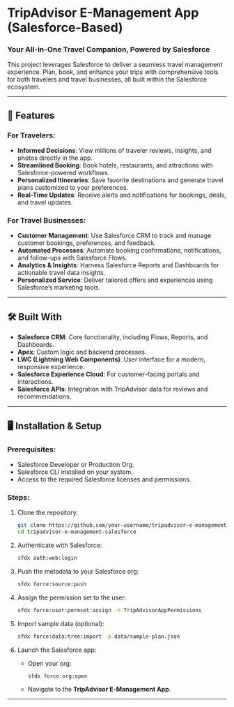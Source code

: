 # TripAdvisor E-Management App (Salesforce-Based)

### Your All-in-One Travel Companion, Powered by Salesforce  
This project leverages Salesforce to deliver a seamless travel management experience. Plan, book, and enhance your trips with comprehensive tools for both travelers and travel businesses, all built within the Salesforce ecosystem.

---

## 🚀 Features

### For Travelers:
- **Informed Decisions**: View millions of traveler reviews, insights, and photos directly in the app.  
- **Streamlined Booking**: Book hotels, restaurants, and attractions with Salesforce-powered workflows.  
- **Personalized Itineraries**: Save favorite destinations and generate travel plans customized to your preferences.  
- **Real-Time Updates**: Receive alerts and notifications for bookings, deals, and travel updates.

### For Travel Businesses:
- **Customer Management**: Use Salesforce CRM to track and manage customer bookings, preferences, and feedback.  
- **Automated Processes**: Automate booking confirmations, notifications, and follow-ups with Salesforce Flows.  
- **Analytics & Insights**: Harness Salesforce Reports and Dashboards for actionable travel data insights.  
- **Personalized Service**: Deliver tailored offers and experiences using Salesforce’s marketing tools.

---

## 🛠️ Built With

- **Salesforce CRM**: Core functionality, including Flows, Reports, and Dashboards.  
- **Apex**: Custom logic and backend processes.  
- **LWC (Lightning Web Components)**: User interface for a modern, responsive experience.  
- **Salesforce Experience Cloud**: For customer-facing portals and interactions.  
- **Salesforce APIs**: Integration with TripAdvisor data for reviews and recommendations.

---

## 🖥️ Installation & Setup

### Prerequisites:
- Salesforce Developer or Production Org.  
- Salesforce CLI installed on your system.  
- Access to the required Salesforce licenses and permissions.  

### Steps:
1. Clone the repository:
   ```bash
   git clone https://github.com/your-username/tripadvisor-e-management-salesforce.git
   cd tripadvisor-e-management-salesforce
   ```

2. Authenticate with Salesforce:
   ```bash
   sfdx auth:web:login
   ```

3. Push the metadata to your Salesforce org:
   ```bash
   sfdx force:source:push
   ```

4. Assign the permission set to the user:
   ```bash
   sfdx force:user:permset:assign -n TripAdvisorAppPermissions
   ```

5. Import sample data (optional):
   ```bash
   sfdx force:data:tree:import -p data/sample-plan.json
   ```

6. Launch the Salesforce app:
   - Open your org:
     ```bash
     sfdx force:org:open
     ```
   - Navigate to the **TripAdvisor E-Management App**.

---
